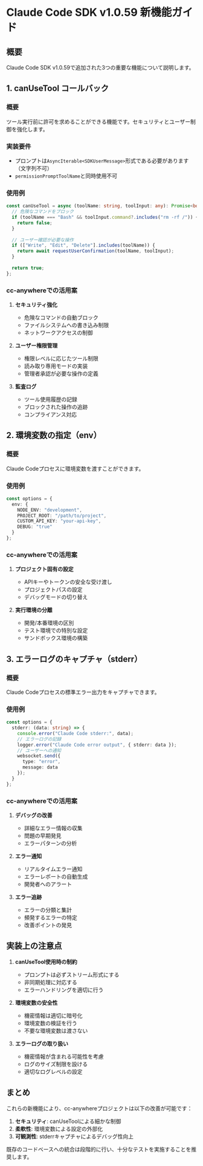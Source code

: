 # Claude Code SDK v1.0.59 新機能ガイド

## 概要

Claude Code SDK v1.0.59で追加された3つの重要な機能について説明します。

## 1. canUseTool コールバック

### 概要
ツール実行前に許可を求めることができる機能です。セキュリティとユーザー制御を強化します。

### 実装要件
- プロンプトは`AsyncIterable<SDKUserMessage>`形式である必要があります（文字列不可）
- `permissionPromptToolName`と同時使用不可

### 使用例
```typescript
const canUseTool = async (toolName: string, toolInput: any): Promise<boolean> => {
  // 危険なコマンドをブロック
  if (toolName === "Bash" && toolInput.command?.includes("rm -rf /")) {
    return false;
  }
  
  // ユーザー確認が必要な操作
  if (["Write", "Edit", "Delete"].includes(toolName)) {
    return await requestUserConfirmation(toolName, toolInput);
  }
  
  return true;
};
```

### cc-anywhereでの活用案

1. **セキュリティ強化**
   - 危険なコマンドの自動ブロック
   - ファイルシステムへの書き込み制限
   - ネットワークアクセスの制御

2. **ユーザー権限管理**
   - 権限レベルに応じたツール制限
   - 読み取り専用モードの実装
   - 管理者承認が必要な操作の定義

3. **監査ログ**
   - ツール使用履歴の記録
   - ブロックされた操作の追跡
   - コンプライアンス対応

## 2. 環境変数の指定（env）

### 概要
Claude Codeプロセスに環境変数を渡すことができます。

### 使用例
```typescript
const options = {
  env: {
    NODE_ENV: "development",
    PROJECT_ROOT: "/path/to/project",
    CUSTOM_API_KEY: "your-api-key",
    DEBUG: "true"
  }
};
```

### cc-anywhereでの活用案

1. **プロジェクト固有の設定**
   - APIキーやトークンの安全な受け渡し
   - プロジェクトパスの設定
   - デバッグモードの切り替え

2. **実行環境の分離**
   - 開発/本番環境の区別
   - テスト環境での特別な設定
   - サンドボックス環境の構築

## 3. エラーログのキャプチャ（stderr）

### 概要
Claude Codeプロセスの標準エラー出力をキャプチャできます。

### 使用例
```typescript
const options = {
  stderr: (data: string) => {
    console.error("Claude Code stderr:", data);
    // エラーログの記録
    logger.error("Claude Code error output", { stderr: data });
    // ユーザーへの通知
    websocket.send({
      type: "error",
      message: data
    });
  }
};
```

### cc-anywhereでの活用案

1. **デバッグの改善**
   - 詳細なエラー情報の収集
   - 問題の早期発見
   - エラーパターンの分析

2. **エラー通知**
   - リアルタイムエラー通知
   - エラーレポートの自動生成
   - 開発者へのアラート

3. **エラー追跡**
   - エラーの分類と集計
   - 頻発するエラーの特定
   - 改善ポイントの発見

## 実装上の注意点

1. **canUseTool使用時の制約**
   - プロンプトは必ずストリーム形式にする
   - 非同期処理に対応する
   - エラーハンドリングを適切に行う

2. **環境変数の安全性**
   - 機密情報は適切に暗号化
   - 環境変数の検証を行う
   - 不要な環境変数は渡さない

3. **エラーログの取り扱い**
   - 機密情報が含まれる可能性を考慮
   - ログのサイズ制限を設ける
   - 適切なログレベルの設定

## まとめ

これらの新機能により、cc-anywhereプロジェクトは以下の改善が可能です：

1. **セキュリティ**: canUseToolによる細かな制御
2. **柔軟性**: 環境変数による設定の外部化
3. **可観測性**: stderrキャプチャによるデバッグ性向上

既存のコードベースへの統合は段階的に行い、十分なテストを実施することを推奨します。